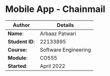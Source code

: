 # Mobile App - Chainmail

| Author          | Details              |
|-----------------|----------------------|
| **Name**:       | Arbaaz Patwari       |
| **Student ID**: | 22133895             |
| **Course:**     | Software Engineering |
| **Module**:     | CO555                |
| **Started**:    | April 2022           | 
